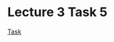 Lecture 3 Task 5
=============
[Task](https://github.com/Markoham/modern-web-tools-with-node-js-book/blob/master/lectures/2014-09-09.md)
